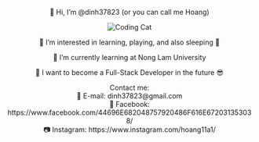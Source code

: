 <p align="center" style="margin-bottom: 0px !important;">
  👋 Hi, I’m @dinh37823 (or you can call me Hoang) 
</p>
<p align="center">
   <img align="center" src="https://data.whicdn.com/images/131201358/original.gif" alt="Coding Cat"/>
</p>
<p align="center" style="margin-bottom: 0px !important;">
  👀 I’m interested in learning, playing, and also sleeping 🐶
</p>
<p align="center" style="margin-bottom: 0px !important;">
  🌱 I’m currently learning at Nong Lam University
</p>
<p align="center" style="margin-bottom: 0px !important;">
  💞️ I want to become a Full-Stack Developer in the future 😎
</p>
<p align="center" style="margin-bottom: 0px !important;">
  Contact me: <br>
  📧 E-mail: dinh37823@gmail.com <br>
  🔔 Facebook: https://www.facebook.com/44696E682048757920486F616E672031353038/ <br>
  📷 Instagram: https://www.instagram.com/hoang11a1/ <br>
</p>
<!---
dinh37823/dinh37823 is a ✨ special ✨ repository because its `README.md` (this file) appears on your GitHub profile.
You can click the Preview link to take a look at your changes.
--->
